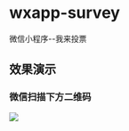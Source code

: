 # wxapp-survey
微信小程序--我来投票
## 效果演示
### 微信扫描下方二维码
![](http://ac-SEe3ofqL.clouddn.com/98bc490445d1c915face.jpg)
